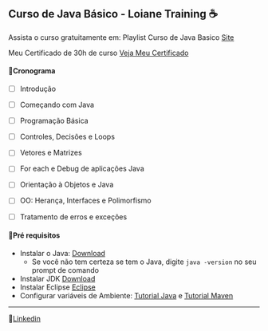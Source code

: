 ## Curso de Java Básico - Loiane Training :coffee:

Assista o curso gratuitamente em: Playlist Curso de Java Basico [Site](https://www.youtube.com/watch?v=LnORjqZUMIQ&list=PLGxZ4Rq3BOBq0KXHsp5J3PxyFaBIXVs3r)

Meu Certificado de 30h de curso [Veja Meu Certificado](https://loiane.training/certificado/Jk6FMBsPT6e2DoIR1Ejd)

#### :space_invader:Cronograma

- [ ] Introdução
- [ ] Começando com Java
- [ ] Programação Básica
- [ ] Controles, Decisões e Loops
- [ ] Vetores e Matrizes
- [ ] For each e Debug de aplicações Java
- [ ] Orientação à Objetos e Java
- [ ] OO: Herança, Interfaces e Polimorfismo
- [ ] Tratamento de erros e exceções
  

#### :space_invader:Pré requisitos

- Instalar o Java: [Download](https://www.java.com/pt-BR/download/ie_manual.jsp?locale=pt_BR) 
  - Se você não tem certeza se tem o Java, digite `java -version` no seu prompt de comando
- Instalar JDK [Download](https://www.oracle.com/br/java/technologies/javase/javase-jdk8-downloads.html)
- Instalar Eclipse [Eclipse](https://www.eclipse.org/downloads/)
- Configurar variáveis de Ambiente: [Tutorial Java](https://www.linkedin.com/pulse/como-configurar-meu-ambiente-para-criar-aplicações-java-monteiro/?articleId=6661590243470266369) e [Tutorial Maven](https://www.devmedia.com.br/introducao-ao-maven/25128) 

------

💬[Linkedin](https://www.linkedin.com/in/jessika-gomes/)